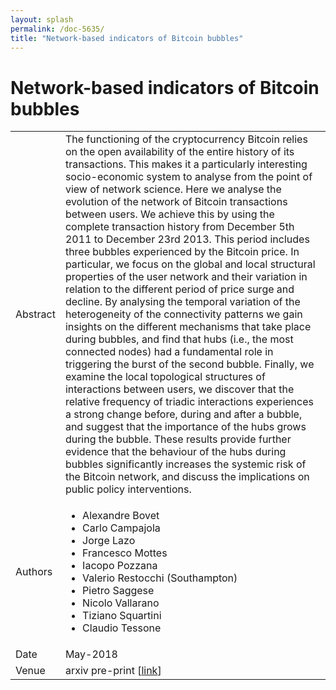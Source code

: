 ```yaml
---
layout: splash
permalink: /doc-5635/
title: "Network-based indicators of Bitcoin bubbles"
---
```


# Network-based indicators of Bitcoin bubbles

<table>
    <tbody>
    <tr>
        <td>Abstract</td>
        <td>The functioning of the cryptocurrency Bitcoin relies on the open availability of the entire history of its transactions. This makes it a particularly interesting socio-economic system to analyse from the point of view of network science. Here we analyse the evolution of the network of Bitcoin transactions between users. We achieve this by using the complete transaction history from December 5th 2011 to December 23rd 2013. This period includes three bubbles experienced by the Bitcoin price. In particular, we focus on the global and local structural properties of the user network and their variation in relation to the different period of price surge and decline. By analysing the temporal variation of the heterogeneity of the connectivity patterns we gain insights on the different mechanisms that take place during bubbles, and find that hubs (i.e., the most connected nodes) had a fundamental role in triggering the burst of the second bubble. Finally, we examine the local topological structures of interactions between users, we discover that the relative frequency of triadic interactions experiences a strong change before, during and after a bubble, and suggest that the importance of the hubs grows during the bubble. These results provide further evidence that the behaviour of the hubs during bubbles significantly increases the systemic risk of the Bitcoin network, and discuss the implications on public policy interventions.</td>
    </tr>
    <tr>
        <td>Authors</td>
        <td>
            <ul>
                <li>Alexandre Bovet</li>
                <li>Carlo Campajola</li>
                <li>Jorge Lazo</li>
                <li>Francesco Mottes</li>
                <li>Iacopo Pozzana</li>
                <li>Valerio Restocchi (Southampton)</li>
                <li>Pietro Saggese</li>
                <li>Nicolo Vallarano</li>
                <li>Tiziano Squartini</li>
                <li>Claudio Tessone</li>
            </ul>
        </td>
    </tr>
    <tr>
        <td>Date</td>
        <td>May-2018</td>
    </tr>
    <tr>
        <td>Venue</td>
        <td>arxiv pre-print [<a href="https://arxiv.org/pdf/1805.04460.pdf">link</a>]</td>
    </tr>
    </tbody>
</table>
